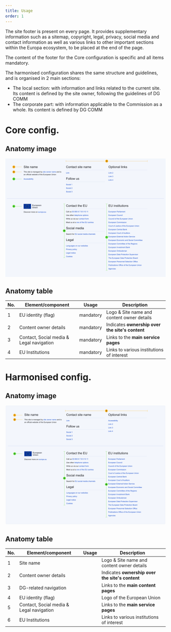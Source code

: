 ```yaml
---
title: Usage
order: 1
---
```

The site footer is present on every page. It provides supplementary information such as a sitemap, copyright, legal, privacy, social media and contact information as well as various links to other important sections within the Europa ecosystem, to be placed at the end of the page.

The content of the footer for the Core configuration is specific and all items mandatory.

The harmonised configuration shares the same structure and guidelines, and is organised in 2 main sections:

- The local section: with information and links related to the current site. Its content is defined by the site owner, following the guidelines of DG COMM
- The corporate part: with information applicable to the Commission as a whole. Its content is defined by DG COMM

# Core config.

## Anatomy image

![](/cms-images/eu-harm.png)

## Anatomy table

| No. | Element/component                        | Usage     | Description                                     |
| --- | ---------------------------------------- | --------- | ----------------------------------------------- |
| 1   | EU identity (flag)                       | mandatory | Logo & Site name and content owner details      |
| 2   | Content owner details                    | mandatory | Indicates **ownership over the site's content** |
| 3   | Contact, Social media & Legal navigation | mandatory | Links to the **main service pages**             |
| 4   | EU Institutions                          | mandatory | Links to various institutions of interest       |

# Harmonised config.

## Anatomy image

![](/cms-images/eu-footer-harmonised.png)

## Anatomy table

| No. | Element/component                        | Usage | Description                                     |
| --- | ---------------------------------------- | ----- | ----------------------------------------------- |
| 1   | Site name                                |       | Logo & Site name and content owner details      |
| 2   | Content owner details                    |       | Indicates **ownership over the site's content** |
| 3   | DG-related navigation                    |       | Links to the **main content pages**             |
| 4   | EU identity (flag)                       |       | Logo of the European Union                      |
| 5   | Contact, Social media & Legal navigation |       | Links to the **main service pages**             |
| 6   | EU Institutions                          |       | Links to various institutions of interest       |
